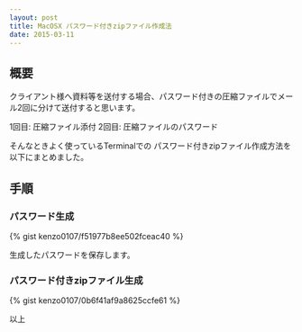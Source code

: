 ```yaml
---
layout: post
title: MacOSX パスワード付きzipファイル作成法
date: 2015-03-11
---
```


## 概要
クライアント様へ資料等を送付する場合、パスワード付きの圧縮ファイルでメール2回に分けて送付すると思います。

1回目: 圧縮ファイル添付
2回目: 圧縮ファイルのパスワード


そんなときよく使っているTerminalでの
パスワード付きzipファイル作成方法を以下にまとめました。

## 手順

### パスワード生成

{% gist kenzo0107/f51977b8ee502fceac40 %}

生成したパスワードを保存します。


### パスワード付きzipファイル生成

{% gist kenzo0107/0b6f41af9a8625ccfe61 %}

以上
